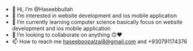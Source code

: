 - 👋 Hi, I’m @Haseebbullah
- 👀 I’m interested in website development and ios mobile application
- 🌱 I’m currently learning computer science basically focus on website development and ios mobile application
- 💞️ I’m looking to collaborate on anything 🙃❤
- 📫 How to reach me haseebpopalzai8@gmail.com and +930791174376

<!---
Haseebbullah/Haseebbullah is a ✨ special ✨ repository because its `README.md` (this file) appears on your GitHub profile.
You can click the Preview link to take a look at your changes.
--->
